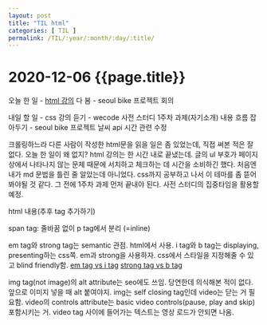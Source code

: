 ```yaml
---
layout: post
title: "TIL html"
categories: [ TIL ]
permalink: /TIL/:year/:month/:day/:title/
---
```


# 2020-12-06 {{page.title}}

오늘 한 일
    - [html 강의](https://www.codecademy.com/learn/learn-html) 다 봄
    - seoul bike 프로젝트 회의

내일 할 일
    - css 강의 듣기
    - wecode 사전 스터디 1주차 과제(자기소개) 내용 흐름 잡아두기
    - seoul bike 프로젝트 날씨 api 시간 관련 수정

크롤링하느라 다른 사람이 작성한 html문을 읽을 일은 좀 있었는데, 직접 써본 적은 잘 없다.
오늘 한 일이 왜 없지? html 강의는 한 시간 내로 끝냈는데. 글의 ul 부호가 페이지 상에서 나타나지 않는 문제 때문에 서치하고 체크하는 데 시간을 소비하긴 했다. 처음엔 내가 md 문법을 틀린 줄 알았는데 아니었다. css까지 공부하고 나서 이 테마를 좀 뜯어봐야될 것 같다. 그 전에 1주차 과제 먼저 끝내야 된다. 사전 스터디의 집중타임을 활용할 예정.

html 내용(추후 tag 추가하기)

span tag: 줄바꿈 없이 p tag에서 분리 (=inline)

em tag와 strong tag는 semantic 관점. html에서 사용. i tag와 b tag는 displaying, presenting하는 css쪽.
em과 strong을 사용하자. css에서 스타일을 지정해줄 수 있고 blind friendly함.
[em tag vs i tag](https://stackoverflow.com/questions/21334380/what-is-the-benefit-of-em-vs-i)
[strong tag vs b tag](https://stackoverflow.com/questions/271743/whats-the-difference-between-b-and-strong-i-and-em)

img tag(not image)의 alt attribute는 seo에도 쓰임. 당연한데 의식해본 적이 없다. 앞으로 이미지 넣을 때 alt 붙여야지.
img는 self closing tag인데 video는 닫는 거 필요함. video의 controls attribute는 basic video controls(pause, play and skip) 포함시키는 거. video tag 사이에 들어가는 텍스트는 영상 로드가 안되면 나옴.
